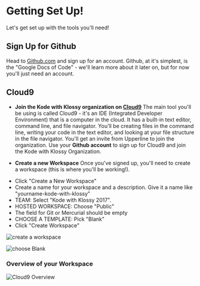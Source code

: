 # Getting Set Up!

Let's get set up with the tools you'll need!

## Sign Up for Github
Head to [Github.com](https://www.github.com) and sign up for an account. Github, at it's simplest, is the "Google Docs of Code" - we'll learn more about it later on, but for now you'll just need an account.

## Cloud9

+ **Join the Kode with Klossy organization on [Cloud9](https://c9.io)**
The main tool you'll be using is called Cloud9 - it's an IDE (Integrated Developer Environment) that is a computer in the cloud. It has a built-in text editor, command line, and file navigator. You'll be creating files in the command line, writing your code in the text editor, and looking at your file structure in the file navigator. You'll get an invite from Upperline to join the organization. Use your **Github account** to sign up for Cloud9 and join the Kode with Klossy Organization.

+ **Create a new Workspace**
Once you've signed up, you'll need to create a workspace (this is where you'll be working!). 
- Click "Create a New Workspace" 
- Create a name for your workspace and a description. Give it a name like "yourname-kode-with-klossy"
- TEAM: Select "Kode with Klossy 2017".
- HOSTED WORKSPACE: Choose "Public"
- The field for Git or Mercurial should be empty
- CHOOSE A TEMPLATE: Pick "Blank"
- Click "Create Workspace"

![create a workspace](https://s3.amazonaws.com/upperline/curriculum-assets/cloud9/workspace-create-1.png)

![choose Blank](https://i.imgur.com/LZIFcOG.png)

### Overview of your Workspace

![Cloud9 Overview](https://i.imgur.com/M5Rg8OD.png)
